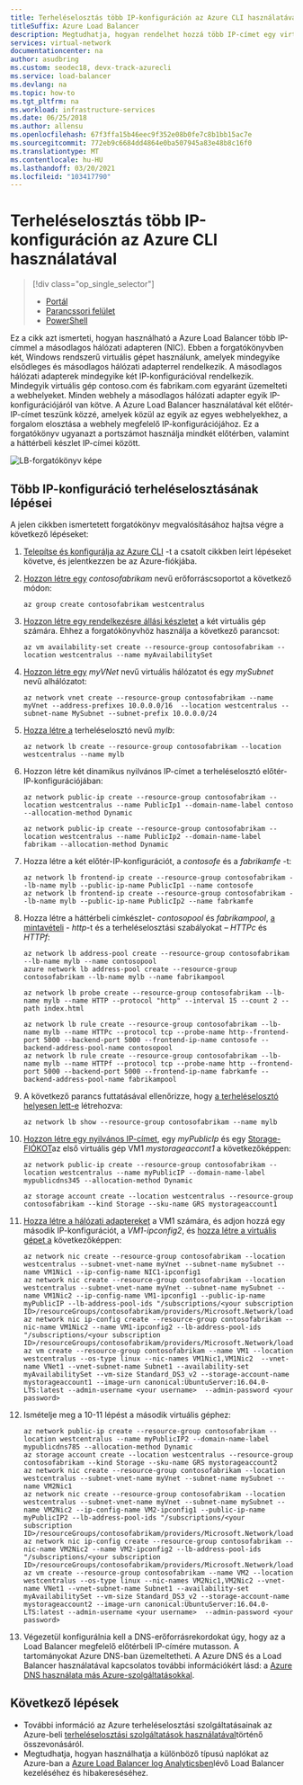 ```yaml
---
title: Terheléselosztás több IP-konfiguráción az Azure CLI használatával
titleSuffix: Azure Load Balancer
description: Megtudhatja, hogyan rendelhet hozzá több IP-címet egy virtuális géphez az Azure CLI használatával.
services: virtual-network
documentationcenter: na
author: asudbring
ms.custom: seodec18, devx-track-azurecli
ms.service: load-balancer
ms.devlang: na
ms.topic: how-to
ms.tgt_pltfrm: na
ms.workload: infrastructure-services
ms.date: 06/25/2018
ms.author: allensu
ms.openlocfilehash: 67f3ffa15b46eec9f352e08b0fe7c8b1bb15ac7e
ms.sourcegitcommit: 772eb9c6684dd4864e0ba507945a83e48b8c16f0
ms.translationtype: MT
ms.contentlocale: hu-HU
ms.lasthandoff: 03/20/2021
ms.locfileid: "103417790"
---
```

# <a name="load-balancing-on-multiple-ip-configurations-using-azure-cli"></a>Terheléselosztás több IP-konfiguráción az Azure CLI használatával

> [!div class="op_single_selector"]
> * [Portál](load-balancer-multiple-ip.md)
> * [Parancssori felület](load-balancer-multiple-ip-cli.md)
> * [PowerShell](load-balancer-multiple-ip-powershell.md)

Ez a cikk azt ismerteti, hogyan használható a Azure Load Balancer több IP-címmel a másodlagos hálózati adapteren (NIC). Ebben a forgatókönyvben két, Windows rendszerű virtuális gépet használunk, amelyek mindegyike elsődleges és másodlagos hálózati adapterrel rendelkezik. A másodlagos hálózati adapterek mindegyike két IP-konfigurációval rendelkezik. Mindegyik virtuális gép contoso.com és fabrikam.com egyaránt üzemelteti a webhelyeket. Minden webhely a másodlagos hálózati adapter egyik IP-konfigurációjáról van kötve. A Azure Load Balancer használatával két előtér-IP-címet teszünk közzé, amelyek közül az egyik az egyes webhelyekhez, a forgalom elosztása a webhely megfelelő IP-konfigurációjához. Ez a forgatókönyv ugyanazt a portszámot használja mindkét előtérben, valamint a háttérbeli készlet IP-címei között.

![LB-forgatókönyv képe](./media/load-balancer-multiple-ip/lb-multi-ip.PNG)

## <a name="steps-to-load-balance-on-multiple-ip-configurations"></a>Több IP-konfiguráció terheléselosztásának lépései

A jelen cikkben ismertetett forgatókönyv megvalósításához hajtsa végre a következő lépéseket:

1. [Telepítse és konfigurálja az Azure CLI](/cli/azure/install-azure-cli) -t a csatolt cikkben leírt lépéseket követve, és jelentkezzen be az Azure-fiókjába.
2. [Hozzon létre egy](../virtual-machines/linux/create-cli-complete.md?toc=%2fazure%2fvirtual-network%2ftoc.json#create-resource-group) *contosofabrikam* nevű erőforráscsoportot a következő módon:

    ```azurecli
    az group create contosofabrikam westcentralus
    ```

3. [Hozzon létre egy rendelkezésre állási készletet](../virtual-machines/linux/create-cli-complete.md?toc=%2fazure%2fvirtual-network%2ftoc.json#create-an-availability-set) a két virtuális gép számára. Ehhez a forgatókönyvhöz használja a következő parancsot:

    ```azurecli
    az vm availability-set create --resource-group contosofabrikam --location westcentralus --name myAvailabilitySet
    ```

4. [Hozzon létre egy](../virtual-machines/linux/create-cli-complete.md?toc=%2fazure%2fvirtual-network%2ftoc.json#create-a-virtual-network-and-subnet) *myVNet* nevű virtuális hálózatot és egy *mySubnet* nevű alhálózatot:

    ```azurecli
    az network vnet create --resource-group contosofabrikam --name myVnet --address-prefixes 10.0.0.0/16  --location westcentralus --subnet-name MySubnet --subnet-prefix 10.0.0.0/24

    ```

5. [Hozza létre a](../virtual-machines/linux/create-cli-complete.md?toc=%2fazure%2fvirtual-network%2ftoc.json) terheléselosztó nevű *mylb*:

    ```azurecli
    az network lb create --resource-group contosofabrikam --location westcentralus --name mylb
    ```

6. Hozzon létre két dinamikus nyilvános IP-címet a terheléselosztó előtér-IP-konfigurációjában:

    ```azurecli
    az network public-ip create --resource-group contosofabrikam --location westcentralus --name PublicIp1 --domain-name-label contoso --allocation-method Dynamic

    az network public-ip create --resource-group contosofabrikam --location westcentralus --name PublicIp2 --domain-name-label fabrikam --allocation-method Dynamic
    ```

7. Hozza létre a két előtér-IP-konfigurációt, a *contosofe* és a *fabrikamfe* -t:

    ```azurecli
    az network lb frontend-ip create --resource-group contosofabrikam --lb-name mylb --public-ip-name PublicIp1 --name contosofe
    az network lb frontend-ip create --resource-group contosofabrikam --lb-name mylb --public-ip-name PublicIp2 --name fabrkamfe
    ```

8. Hozza létre a háttérbeli címkészlet- *contosopool* és *fabrikampool*, [a mintavételi](../virtual-machines/linux/create-cli-complete.md?toc=%2fazure%2fvirtual-network%2ftoc.json)  -  *http*-t és a terheléselosztási szabályokat – *HTTPc* és *HTTPf*:

    ```azurecli
    az network lb address-pool create --resource-group contosofabrikam --lb-name mylb --name contosopool
    azure network lb address-pool create --resource-group contosofabrikam --lb-name mylb --name fabrikampool

    az network lb probe create --resource-group contosofabrikam --lb-name mylb --name HTTP --protocol "http" --interval 15 --count 2 --path index.html

    az network lb rule create --resource-group contosofabrikam --lb-name mylb --name HTTPc --protocol tcp --probe-name http--frontend-port 5000 --backend-port 5000 --frontend-ip-name contosofe --backend-address-pool-name contosopool
    az network lb rule create --resource-group contosofabrikam --lb-name mylb --name HTTPf --protocol tcp --probe-name http --frontend-port 5000 --backend-port 5000 --frontend-ip-name fabrkamfe --backend-address-pool-name fabrikampool
    ```

9. A következő parancs futtatásával ellenőrizze, hogy [a terheléselosztó helyesen lett-e](../virtual-machines/linux/create-cli-complete.md?toc=%2fazure%2fvirtual-network%2ftoc.json) létrehozva:

    ```azurecli
    az network lb show --resource-group contosofabrikam --name mylb
    ```

10. [Hozzon létre egy nyilvános IP-címet](../virtual-machines/linux/create-cli-complete.md?toc=%2fazure%2fvirtual-network%2ftoc.json#create-a-public-ip-address), egy *myPublicIp* és egy [Storage-FIÓKOT](../virtual-machines/linux/create-cli-complete.md?toc=%2fazure%2fvirtual-network%2ftoc.json)az első virtuális gép VM1 *mystorageaccont1* a következőképpen:

    ```azurecli
    az network public-ip create --resource-group contosofabrikam --location westcentralus --name myPublicIP --domain-name-label mypublicdns345 --allocation-method Dynamic

    az storage account create --location westcentralus --resource-group contosofabrikam --kind Storage --sku-name GRS mystorageaccount1
    ```

11. [Hozza létre a hálózati adaptereket](../virtual-machines/linux/create-cli-complete.md?toc=%2fazure%2fvirtual-network%2ftoc.json#create-a-virtual-nic) a VM1 számára, és adjon hozzá egy második IP-konfigurációt, a *VM1-ipconfig2*, és [hozza létre a virtuális gépet a](../virtual-machines/linux/create-cli-complete.md?toc=%2fazure%2fvirtual-network%2ftoc.json#create-a-vm) következőképpen:

    ```azurecli
    az network nic create --resource-group contosofabrikam --location westcentralus --subnet-vnet-name myVnet --subnet-name mySubnet --name VM1Nic1 --ip-config-name NIC1-ipconfig1
    az network nic create --resource-group contosofabrikam --location westcentralus --subnet-vnet-name myVnet --subnet-name mySubnet --name VM1Nic2 --ip-config-name VM1-ipconfig1 --public-ip-name myPublicIP --lb-address-pool-ids "/subscriptions/<your subscription ID>/resourceGroups/contosofabrikam/providers/Microsoft.Network/loadBalancers/mylb/backendAddressPools/contosopool"
    az network nic ip-config create --resource-group contosofabrikam --nic-name VM1Nic2 --name VM1-ipconfig2 --lb-address-pool-ids "/subscriptions/<your subscription ID>/resourceGroups/contosofabrikam/providers/Microsoft.Network/loadBalancers/mylb/backendAddressPools/fabrikampool"
    az vm create --resource-group contosofabrikam --name VM1 --location westcentralus --os-type linux --nic-names VM1Nic1,VM1Nic2  --vnet-name VNet1 --vnet-subnet-name Subnet1 --availability-set myAvailabilitySet --vm-size Standard_DS3_v2 --storage-account-name mystorageaccount1 --image-urn canonical:UbuntuServer:16.04.0-LTS:latest --admin-username <your username>  --admin-password <your password>
    ```

12. Ismételje meg a 10-11 lépést a második virtuális géphez:

    ```azurecli
    az network public-ip create --resource-group contosofabrikam --location westcentralus --name myPublicIP2 --domain-name-label mypublicdns785 --allocation-method Dynamic
    az storage account create --location westcentralus --resource-group contosofabrikam --kind Storage --sku-name GRS mystorageaccount2
    az network nic create --resource-group contosofabrikam --location westcentralus --subnet-vnet-name myVnet --subnet-name mySubnet --name VM2Nic1
    az network nic create --resource-group contosofabrikam --location westcentralus --subnet-vnet-name myVnet --subnet-name mySubnet --name VM2Nic2 --ip-config-name VM2-ipconfig1 --public-ip-name myPublicIP2 --lb-address-pool-ids "/subscriptions/<your subscription ID>/resourceGroups/contosofabrikam/providers/Microsoft.Network/loadBalancers/mylb/backendAddressPools/contosopool"
    az network nic ip-config create --resource-group contosofabrikam --nic-name VM2Nic2 --name VM2-ipconfig2 --lb-address-pool-ids "/subscriptions/<your subscription ID>/resourceGroups/contosofabrikam/providers/Microsoft.Network/loadBalancers/mylb/backendAddressPools/fabrikampool"
    az vm create --resource-group contosofabrikam --name VM2 --location westcentralus --os-type linux --nic-names VM2Nic1,VM2Nic2 --vnet-name VNet1 --vnet-subnet-name Subnet1 --availability-set myAvailabilitySet --vm-size Standard_DS3_v2 --storage-account-name mystorageaccount2 --image-urn canonical:UbuntuServer:16.04.0-LTS:latest --admin-username <your username>  --admin-password <your password>
    ```

13. Végezetül konfigurálnia kell a DNS-erőforrásrekordokat úgy, hogy az a Load Balancer megfelelő előtérbeli IP-címére mutasson. A tartományokat Azure DNS-ban üzemeltetheti. A Azure DNS és a Load Balancer használatával kapcsolatos további információkért lásd: a [Azure DNS használata más Azure-szolgáltatásokkal](../dns/dns-for-azure-services.md).

## <a name="next-steps"></a>Következő lépések
- További információ az Azure terheléselosztási szolgáltatásainak az Azure-beli [terheléselosztási szolgáltatások használatával](../traffic-manager/traffic-manager-load-balancing-azure.md)történő összevonásáról.
- Megtudhatja, hogyan használhatja a különböző típusú naplókat az Azure-ban a [Azure Load Balancer log Analyticsben](../load-balancer/load-balancer-monitor-log.md)lévő Load Balancer kezeléséhez és hibakereséséhez.